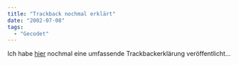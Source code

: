```yaml
---
title: "Trackback nochmal erklärt"
date: "2002-07-08"
tags:
  - "Gecodet"
---
```


Ich habe [hier](http://www.blogworld.de/entry.php?id=00163 "Bloghaus - Weblog-Community") nochmal eine umfassende Trackbackerklärung veröffentlicht…
